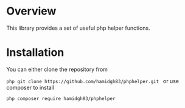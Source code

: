 # Overview
This library provides a set of useful php helper functions.

# Installation
You can either clone the repository from 

``php
git clone https://github.com/hamidgh83/phphelper.git
``
or use composer to install

``php
composer require hamidgh83/phphelper
``

